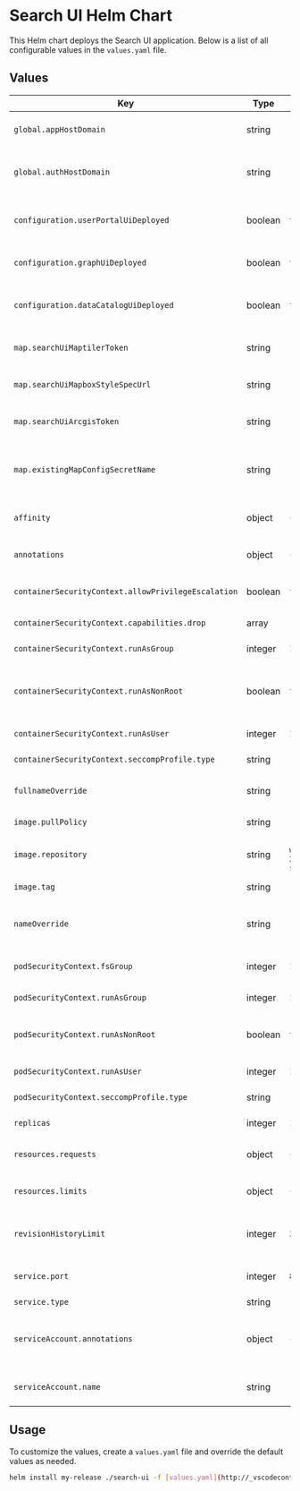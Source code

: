 # Search UI Helm Chart

This Helm chart deploys the Search UI application. Below is a list of all configurable values in the `values.yaml` file.

## Values

| Key                                   | Type     | Default Value                                           | Description                                                                 |
|---------------------------------------|----------|-------------------------------------------------------|-----------------------------------------------------------------------------|
| `global.appHostDomain`                | string   | `"apps.telicent.io"`                                   | Domain for the Telicent applications.                                      |
| `global.authHostDomain`               | string   | `"auth.telicent.io"`                                   | Domain for the Telicent authentication service.                            |
| `configuration.userPortalUiDeployed`  | boolean  | `true`                                                 | Indicates if the User Portal UI is deployed.                               |
| `configuration.graphUiDeployed`       | boolean  | `true`                                                 | Indicates if the Graph UI is deployed.                                     |
| `configuration.dataCatalogUiDeployed` | boolean  | `true`                                                 | Indicates if the Data Catalog UI is deployed.                              |
| `map.searchUiMaptilerToken`           | string   | `"your.maptiler.token.here"`                           | Token for MapTiler integration.                                            |
| `map.searchUiMapboxStyleSpecUrl`      | string   | `""`                                                   | URL for Mapbox style specification.                                        |
| `map.searchUiArcgisToken`             | string   | `""`                                                   | Token for ArcGIS integration.                                              |
| `map.existingMapConfigSecretName`     | string   | `""`                                                   | Name of the existing secret for map configuration.                         |
| `affinity`                            | object   | `{}`                                                   | Affinity rules for pod scheduling.                                         |
| `annotations`                         | object   | `{}`                                                   | Additional annotations for resources.                                      |
| `containerSecurityContext.allowPrivilegeEscalation` | boolean | `false`                                               | Prevent privilege escalation.                                              |
| `containerSecurityContext.capabilities.drop` | array | `["ALL"]`                                             | Capabilities to drop.                                                      |
| `containerSecurityContext.runAsGroup` | integer  | `185`                                                 | Group ID for the container.                                                |
| `containerSecurityContext.runAsNonRoot` | boolean | `true`                                                | Ensure the container runs as a non-root user.                              |
| `containerSecurityContext.runAsUser`  | integer  | `185`                                                 | User ID for the container.                                                 |
| `containerSecurityContext.seccompProfile.type` | string | `"RuntimeDefault"`                                    | Seccomp profile type.                                                      |
| `fullnameOverride`                    | string   | `""`                                                   | Override the full name of the chart.                                       |
| `image.pullPolicy`                    | string   | `"IfNotPresent"`                                       | Image pull policy.                                                         |
| `image.repository`                    | string   | `"098669589541.dkr.ecr.eu-west-2.amazonaws.com/telicent-search"` | Docker repository for the image.                                           |
| `image.tag`                           | string   | `""`                                                   | Image tag to use.                                                          |
| `nameOverride`                        | string   | `""`                                                   | Custom name for the chart, not fully qualified.                            |
| `podSecurityContext.fsGroup`          | integer  | `185`                                                 | Filesystem group ID for the pod.                                           |
| `podSecurityContext.runAsGroup`       | integer  | `185`                                                 | Group ID for the pod.                                                      |
| `podSecurityContext.runAsNonRoot`     | boolean  | `true`                                                | Ensure the pod runs as a non-root user.                                    |
| `podSecurityContext.runAsUser`        | integer  | `185`                                                 | User ID for the pod.                                                       |
| `podSecurityContext.seccompProfile.type` | string | `"RuntimeDefault"`                                    | Seccomp profile type.                                                      |
| `replicas`                            | integer  | `1`                                                   | Number of replicas.                                                        |
| `resources.requests`                  | object   | `{}`                                                   | Resource requests for the pod.                                             |
| `resources.limits`                    | object   | `{}`                                                   | Resource limits for the pod.                                               |
| `revisionHistoryLimit`                | integer  | `3`                                                   | Number of old ReplicaSets to retain.                                       |
| `service.port`                        | integer  | `8080`                                                | Port the service will listen on.                                           |
| `service.type`                        | string   | `"ClusterIP"`                                         | Service type.                                                              |
| `serviceAccount.annotations`          | object   | `{}`                                                   | Additional annotations for the service account.                            |
| `serviceAccount.name`                 | string   | `""`                                                   | Name of the service account.                                               |

## Usage

To customize the values, create a `values.yaml` file and override the default values as needed.

```bash
helm install my-release ./search-ui -f [values.yaml](http://_vscodecontentref_/1)